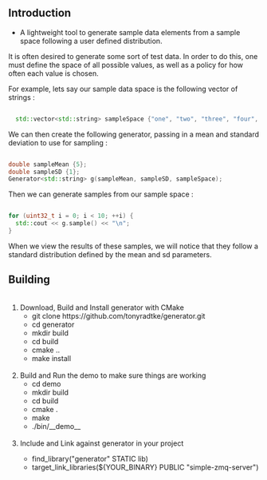 <h2> Introduction </h2>

  - A lightweight tool to generate sample data elements from a sample space following a user defined distribution. 

  <p>
    It is often desired to generate some sort of test data. In order to do this, one must define the space of all possible values, 
    as well as a policy for how often each value is chosen. 
  </p>
  
  For example, lets say our sample data space is the following vector of strings :

  ```cpp

    std::vector<std::string> sampleSpace {"one", "two", "three", "four", "five", "six", "seven", "eight", "nine", "ten"};

  ```
  
  We can then create the following generator, passing in a mean and standard deviation to use for sampling : 

  ```cpp
  
  double sampleMean {5};
  double sampleSD {1};
  Generator<std::string> g(sampleMean, sampleSD, sampleSpace);

  ```

  Then we can generate samples from our sample space : 

  ```cpp
  
  for (uint32_t i = 0; i < 10; ++i) {
    std::cout << g.sample() << "\n";
  }

  ```
  
  When we view the results of these samples, we will notice that they follow a standard 
  distribution defined by the mean and sd parameters.

  


<h2> Building </h2>

<ol>
 <br>
  <li> Download, Build and Install generator with CMake 
    <ul>
      <li> git clone https://github.com/tonyradtke/generator.git </li>
      <li> cd generator </li>
      <li> mkdir build </li>
      <li> cd build </li>
      <li> cmake .. </li>
      <li> make install </li>
    </ul>
  </li>
  <br>
  <li>  Build and Run the demo to make sure things are working 
    <ul> 
      <li> cd demo </li>
      <li> mkdir build </li>
      <li> cd build </li>
      <li> cmake . </li>
      <li> make </li>
      <li> ./bin/__demo__ </li>
    </ul>
  </li>
  <br>
  <li> Include and Link against generator in your project </li>
    <ul>
      <li> find_library("generator" STATIC lib) </li>
      <li> target_link_libraries(${YOUR_BINARY} PUBLIC "simple-zmq-server") </li>
    </ul> 
  </li>
  <br>
</ol>




